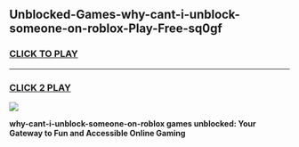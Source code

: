
## Unblocked-Games-why-cant-i-unblock-someone-on-roblox-Play-Free-sq0gf
<h3>
<a href="https://premium76.site?title=why-cant-i-unblock-someone-on-roblox&ref=20M">CLICK TO PLAY</a></h3>
<hr>

<h3>
<a href="https://premium76.site?title=why-cant-i-unblock-someone-on-roblox&ref=20M">CLICK 2 PLAY</a>
  
</h3>

<a href="https://premium76.site?title=why-cant-i-unblock-someone-on-roblox&ref=19M"><img src="https://clearcache.store/games.png"></a>


**why-cant-i-unblock-someone-on-roblox games unblocked: Your Gateway to Fun and Accessible Online Gaming**
